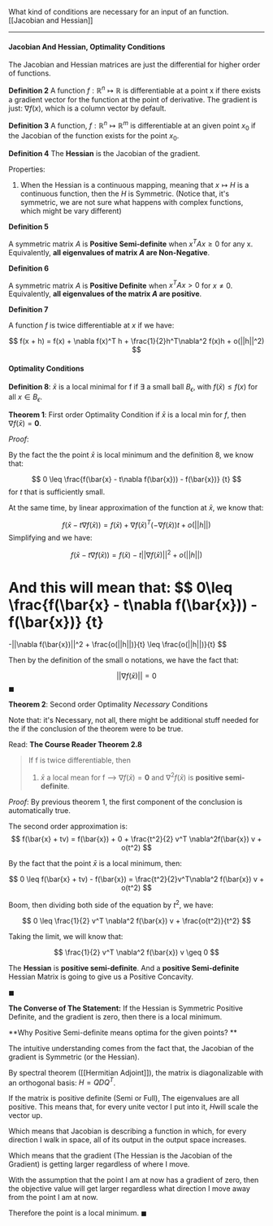 What kind of conditions are necessary for an input of an function. 
[[Jacobian and Hessian]]


---
#### Jacobian And Hessian, Optimality Conditions

The Jacobian and Hessian matrices are just the differential for higher order of functions. 

**Definition 2**
A function $f:\mathbb{R}^n\mapsto\mathbb{R}$ is differentiable at a point x if there exists a gradient vector for the function at the point of derivative. The gradient is just: $\nabla f(x)$, which is a column vector by default.

**Definition 3**
A function, $f:\mathbb{R}^n \mapsto \mathbb{R}^m$ is differentiable at an given point $x_0$ if the Jacobian of the function exists for the point $x_0$. 

**Definition 4**
The **Hessian** is the Jacobian of the gradient. 

Properties: 
1. When the Hessian is a continuous mapping, meaning that $x\mapsto H$ is a continuous function, then the $H$ is Symmetric. (Notice that, it's symmetric, we are not sure what happens with complex functions, which might be vary different)

**Definition 5**

A symmetric matrix $A$ is **Positive Semi-definite** when $x^TAx \geq 0$ for any x. Equivalently, **all eigenvalues of matrix $A$ are Non-Negative**. 

**Definition 6**

A symmetric matrix $A$ is **Positive Definite** when $x^TAx > 0$ for $x\neq 0$. Equivalently, **all eigenvalues of the matrix $A$ are positive**.

**Definition 7**

A function $f$ is twice differentiable at $x$ if we have: 

$$
f(x + h) = f(x) + \nabla f(x)^T h + \frac{1}{2}h^T\nabla^2 f(x)h + o(||h||^2)
$$

#### Optimality Conditions

**Definition 8**: 
$\bar{x}$ is a local minimal for f if $\exists$ a small ball $B_\epsilon$, with $f(\bar{x}) \leq  f(x)$ for all $x\in B_\epsilon$. 

**Theorem 1**: First order Optimality Condition
if $\bar{x}$ is a local min for $f$, then $\nabla f(\bar{x}) = \mathbf{0}$. 

*Proof*: 

By the fact the the point $\bar{x}$ is local minimum and the definition 8, we know that: 

$$
0 \leq \frac{f(\bar{x} - t\nabla f(\bar{x})) - f(\bar{x})}
{t}
$$
for $t$ that is sufficiently small. 

At the same time, by linear approximation of the function at $\bar{x}$, we know that: 

$$
f(\bar{x} - t\nabla f(\bar{x}))
= f(\bar{x}) + \nabla f(\bar{x})^T(-\nabla f(\bar{x}))t + o(||h||)
$$
Simplifying and we have: 

$$
f(\bar{x} - t\nabla f(\bar{x}))
= f(\bar{x}) -t||\nabla f(\bar{x})||^2 + o(||h||)
$$

And this will mean that: 
$$
0\leq
\frac{f(\bar{x} - t\nabla f(\bar{x})) - f(\bar{x})}
{t}
=
-||\nabla f(\bar{x})||^2 + \frac{o(||h||)}{t} \leq \frac{o(||h||)}{t}
$$

Then by the definition of the small o notations, we have  the fact that: 

$$
||\nabla f(\bar{x})|| = 0
$$ 
$\blacksquare$


**Theorem 2**: Second order Optimality _Necessary_ Conditions

Note that: it's Necessary, not all, there might be additional stuff needed for the if the conclusion of the theorem were to be true. 

 Read: **The Course Reader Theorem 2.8**

> If f is twice differentiable, then
> 1. $\bar{x}$ a local mean for f --> $\nabla f(\bar{x}) = \mathbf{0}$ and $\nabla^2 f(\bar{x})$ is **positive semi-definite**. 

*Proof*: 
By previous theorem 1, the first component of the conclusion is automatically true. 

The second order approximation is: 
$$
f(\bar{x} + tv) = f(\bar{x}) + 0 + \frac{t^2}{2} v^T \nabla^2f(\bar{x}) v + o(t^2)
$$

By the fact that the point $\bar{x}$ is a local minimum, then: 

$$
0 \leq f(\bar{x} + tv) - f(\bar{x}) = \frac{t^2}{2}v^T\nabla^2 f(\bar{x}) v + o(t^2)
$$

Boom, then dividing both side of the equation by $t^2$, we have: 

$$
0 \leq \frac{1}{2} v^T \nabla^2 f(\bar{x}) v + \frac{o(t^2)}{t^2}
$$

Taking the limit, we will know that: 

$$
\frac{1}{2} v^T \nabla^2 f(\bar{x}) v \geq 0
$$

The **Hessian** is **positive semi-definite**. And a **positive Semi-definite** Hessian Matrix is going to give us a Positive Concavity. 

$\blacksquare$

**The Converse of The Statement:**
If the Hessian is Symmetric Positive Definite, and the gradient is zero, then there is a local minimum. 

**Why Positive Semi-definite means optima for the given points? **

The intuitive understanding comes from the fact that, the Jacobian of the gradient is Symmetric (or the Hessian). 

By spectral theorem ([[Hermitian Adjoint]]), the matrix is diagonalizable with an orthogonal basis: $H = QDQ^T$. 

If the matrix is positive definite (Semi or Full), The eigenvalues are all positive. This means that, for every unite vector I put into it, $H$will scale the vector up. 

Which means that Jacobian is describing a function in which, for every direction I walk in space, all of its output in the output space increases. 

Which means that the gradient (The Hessian is the Jacobian of the Gradient) is getting larger regardless of where I move. 

With the assumption that the point I am at now has a gradient of zero, then the objective value will get larger regardless what direction I move away from the point I am at now. 

Therefore the point is a local minimum. $\blacksquare$



